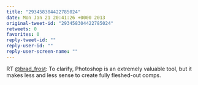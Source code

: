 ```yaml
---
title: "293458304422785024"
date: Mon Jan 21 20:41:26 +0000 2013
original-tweet-id: "293458304422785024"
retweets: 0
favorites: 0
reply-tweet-id: ""
reply-user-id: ""
reply-user-screen-name: ""
---
```

RT <a href="https://twitter.com/brad_frost">@brad_frost</a>: To clarify, Photoshop is an extremely valuable tool, but it makes less and less sense to create fully fleshed-out comps.
